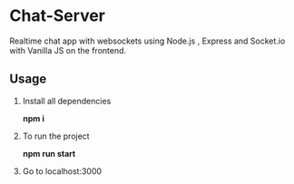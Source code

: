 # Chat-Server

Realtime chat app with websockets using Node.js , Express and Socket.io with Vanilla JS on the frontend.

## Usage

1. Install all dependencies 
  
   **npm i**
   
2. To run the project 

   **npm run start**
   
3.  Go to localhost:3000